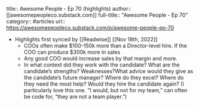 title:: Awesome People - Ep 70 (highlights)
author:: [[awesomepeopleco.substack.com]]
full-title:: "Awesome People - Ep 70"
category:: #articles
url:: https://awesomepeopleco.substack.com/p/awesome-people-ep-70

- Highlights first synced by [[Readwise]] [[Nov 18th, 2022]]
	- COOs often make $100-150k more than a Director-level hire. If the COO can produce $300k more in sales
	- Any good COO would increase sales by that margin and more.
	- In what context did they work with the candidate? What are the candidate’s strengths? Weaknesses?What advice would they give as the candidate’s future manager? Where do they excel? Where do they need the most help? Would they hire the candidate again? (I particularly love this one. “I would, but not for my team,” can often be code for, “they are not a team player.”)